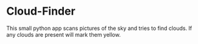 # Cloud-Finder
This small python app scans pictures of the sky and tries to find clouds. If any clouds are present will mark them yellow.
